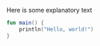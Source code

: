 Here is some explanatory text

```kotlin 
fun main() {
    println("Hello, world!")
}
```                         

<!--- KNIT example-knit-01.kt -->
